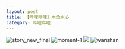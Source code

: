 ```yaml
---
layout: post
title: 【哔哩哔哩】木鱼水心
category: 哔哩哔哩
---
```

![story_new_final](http://rzda7rj3c.hd-bkt.clouddn.com/img/story_new_final_0322.png)
![moment-1](http://rzda7rj3c.hd-bkt.clouddn.com/img/moment-1.png)
![](http://rzdb2xp2h.hd-bkt.clouddn.com/img/yu-220701-1.jpg)
![wanshan](http://rzda7rj3c.hd-bkt.clouddn.com/img/wanshan.png)
